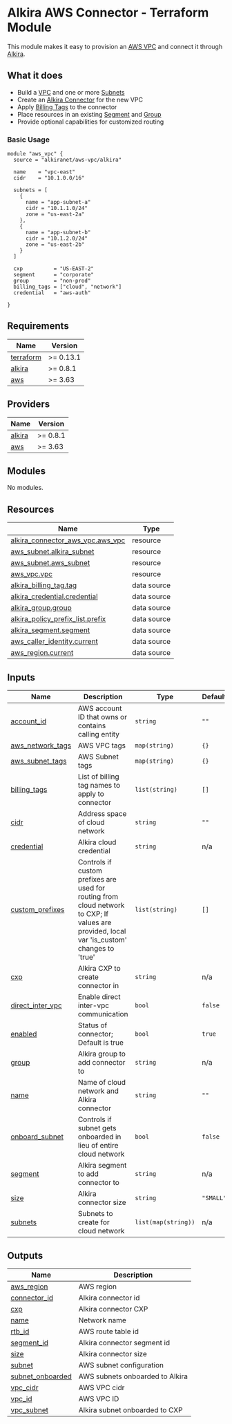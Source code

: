 # Alkira AWS Connector - Terraform Module
This module makes it easy to provision an [AWS VPC](https://docs.aws.amazon.com/vpc/latest/userguide/what-is-amazon-vpc.html) and connect it through [Alkira](htts://alkira.com).

## What it does
- Build a [VPC](https://aws.amazon.com/vpc/) and one or more [Subnets](https://docs.aws.amazon.com/vpc/latest/userguide/VPC_Subnets.html)
- Create an [Alkira Connector](https://registry.terraform.io/providers/alkiranet/alkira/latest/docs/resources/connector_aws_vpc) for the new VPC
- Apply [Billing Tags](https://registry.terraform.io/providers/alkiranet/alkira/latest/docs/data-sources/billing_tag) to the connector
- Place resources in an existing [Segment](https://registry.terraform.io/providers/alkiranet/alkira/latest/docs/data-sources/segment) and [Group](https://registry.terraform.io/providers/alkiranet/alkira/latest/docs/data-sources/group)
- Provide optional capabilities for customized routing

### Basic Usage
```hcl
module "aws_vpc" {
  source = "alkiranet/aws-vpc/alkira"

  name    = "vpc-east"
  cidr    = "10.1.0.0/16"

  subnets = [
    {
      name = "app-subnet-a"
      cidr = "10.1.1.0/24"
      zone = "us-east-2a"
    },
    {
      name = "app-subnet-b"
      cidr = "10.1.2.0/24"
      zone = "us-east-2b"
    }
  ]

  cxp          = "US-EAST-2"
  segment      = "corporate"
  group        = "non-prod"
  billing_tags = ["cloud", "network"]
  credential   = "aws-auth"

}
```
<!-- BEGIN_TF_DOCS -->
## Requirements

| Name | Version |
|------|---------|
| <a name="requirement_terraform"></a> [terraform](#requirement\_terraform) | >= 0.13.1 |
| <a name="requirement_alkira"></a> [alkira](#requirement\_alkira) | >= 0.8.1 |
| <a name="requirement_aws"></a> [aws](#requirement\_aws) | >= 3.63 |

## Providers

| Name | Version |
|------|---------|
| <a name="provider_alkira"></a> [alkira](#provider\_alkira) | >= 0.8.1 |
| <a name="provider_aws"></a> [aws](#provider\_aws) | >= 3.63 |

## Modules

No modules.

## Resources

| Name | Type |
|------|------|
| [alkira_connector_aws_vpc.aws_vpc](https://registry.terraform.io/providers/alkiranet/alkira/latest/docs/resources/connector_aws_vpc) | resource |
| [aws_subnet.alkira_subnet](https://registry.terraform.io/providers/hashicorp/aws/latest/docs/resources/subnet) | resource |
| [aws_subnet.aws_subnet](https://registry.terraform.io/providers/hashicorp/aws/latest/docs/resources/subnet) | resource |
| [aws_vpc.vpc](https://registry.terraform.io/providers/hashicorp/aws/latest/docs/resources/vpc) | resource |
| [alkira_billing_tag.tag](https://registry.terraform.io/providers/alkiranet/alkira/latest/docs/data-sources/billing_tag) | data source |
| [alkira_credential.credential](https://registry.terraform.io/providers/alkiranet/alkira/latest/docs/data-sources/credential) | data source |
| [alkira_group.group](https://registry.terraform.io/providers/alkiranet/alkira/latest/docs/data-sources/group) | data source |
| [alkira_policy_prefix_list.prefix](https://registry.terraform.io/providers/alkiranet/alkira/latest/docs/data-sources/policy_prefix_list) | data source |
| [alkira_segment.segment](https://registry.terraform.io/providers/alkiranet/alkira/latest/docs/data-sources/segment) | data source |
| [aws_caller_identity.current](https://registry.terraform.io/providers/hashicorp/aws/latest/docs/data-sources/caller_identity) | data source |
| [aws_region.current](https://registry.terraform.io/providers/hashicorp/aws/latest/docs/data-sources/region) | data source |

## Inputs

| Name | Description | Type | Default | Required |
|------|-------------|------|---------|:--------:|
| <a name="input_account_id"></a> [account\_id](#input\_account\_id) | AWS account ID that owns or contains calling entity | `string` | `""` | no |
| <a name="input_aws_network_tags"></a> [aws\_network\_tags](#input\_aws\_network\_tags) | AWS VPC tags | `map(string)` | `{}` | no |
| <a name="input_aws_subnet_tags"></a> [aws\_subnet\_tags](#input\_aws\_subnet\_tags) | AWS Subnet tags | `map(string)` | `{}` | no |
| <a name="input_billing_tags"></a> [billing\_tags](#input\_billing\_tags) | List of billing tag names to apply to connector | `list(string)` | `[]` | no |
| <a name="input_cidr"></a> [cidr](#input\_cidr) | Address space of cloud network | `string` | `""` | no |
| <a name="input_credential"></a> [credential](#input\_credential) | Alkira cloud credential | `string` | n/a | yes |
| <a name="input_custom_prefixes"></a> [custom\_prefixes](#input\_custom\_prefixes) | Controls if custom prefixes are used for routing from cloud network to CXP; If values are provided, local var 'is\_custom' changes to 'true' | `list(string)` | `[]` | no |
| <a name="input_cxp"></a> [cxp](#input\_cxp) | Alkira CXP to create connector in | `string` | n/a | yes |
| <a name="input_direct_inter_vpc"></a> [direct\_inter\_vpc](#input\_direct\_inter\_vpc) | Enable direct inter-vpc communication | `bool` | `false` | no |
| <a name="input_enabled"></a> [enabled](#input\_enabled) | Status of connector; Default is true | `bool` | `true` | no |
| <a name="input_group"></a> [group](#input\_group) | Alkira group to add connector to | `string` | n/a | yes |
| <a name="input_name"></a> [name](#input\_name) | Name of cloud network and Alkira connector | `string` | `""` | no |
| <a name="input_onboard_subnet"></a> [onboard\_subnet](#input\_onboard\_subnet) | Controls if subnet gets onboarded in lieu of entire cloud network | `bool` | `false` | no |
| <a name="input_segment"></a> [segment](#input\_segment) | Alkira segment to add connector to | `string` | n/a | yes |
| <a name="input_size"></a> [size](#input\_size) | Alkira connector size | `string` | `"SMALL"` | no |
| <a name="input_subnets"></a> [subnets](#input\_subnets) | Subnets to create for cloud network | `list(map(string))` | n/a | yes |

## Outputs

| Name | Description |
|------|-------------|
| <a name="output_aws_region"></a> [aws\_region](#output\_aws\_region) | AWS region |
| <a name="output_connector_id"></a> [connector\_id](#output\_connector\_id) | Alkira connector id |
| <a name="output_cxp"></a> [cxp](#output\_cxp) | Alkira connector CXP |
| <a name="output_name"></a> [name](#output\_name) | Network name |
| <a name="output_rtb_id"></a> [rtb\_id](#output\_rtb\_id) | AWS route table id |
| <a name="output_segment_id"></a> [segment\_id](#output\_segment\_id) | Alkira connector segment id |
| <a name="output_size"></a> [size](#output\_size) | Alkira connector size |
| <a name="output_subnet"></a> [subnet](#output\_subnet) | AWS subnet configuration |
| <a name="output_subnet_onboarded"></a> [subnet\_onboarded](#output\_subnet\_onboarded) | AWS subnets onboarded to Alkira |
| <a name="output_vpc_cidr"></a> [vpc\_cidr](#output\_vpc\_cidr) | AWS VPC cidr |
| <a name="output_vpc_id"></a> [vpc\_id](#output\_vpc\_id) | AWS VPC ID |
| <a name="output_vpc_subnet"></a> [vpc\_subnet](#output\_vpc\_subnet) | Alkira subnet onboarded to CXP |
<!-- END_TF_DOCS -->